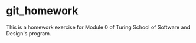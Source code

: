 # git_homework

This is a homework exercise for Module 0 of Turing School of Software and Design's program.
